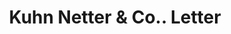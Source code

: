 ---
doi: 10.7916/D81G1ZDH
date_other: '1860'
date_other_textual: 1860-1869
form: correspondence
genre:
- Letters (correspondence)
name:
- Kuhn Netter & Co.
object_in_context_url: https://biggert.cul.columbia.edu/items/view/ave_biggert_01685
subject_hierarchical_geographic:
- Cincinnati, Ohio, United States
subject_name:
- Kuhn Netter & Co.
title: Kuhn Netter & Co.. Letter
sort_title: Kuhn Netter & Co.. Letter
call_number: ave_biggert_01685
coordinates:
- 39.1,-84.51666666666667
pid: ave_biggert_01685
identifiers: ave_biggert_01685
thumbnail: false
permalink: /biggert/ave_biggert_01685/
layout: iiif-image-page
---